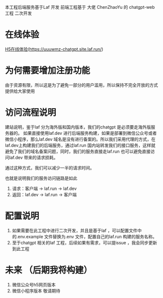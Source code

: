 本工程后端服务基于Laf 开发 
 前端工程基于 大佬 ChenZhaoYu 的 chatgpt-web工程 二次开发
 # 在线体验
   [H5在线体验](https://github.com/dengweijing/chatgpt-web/blob/master/src/assets/logo.svg)(https://uuuwmz-chatgpt.site.laf.run/)
#  为何需要增加注册功能 
   由于资源有限，所以这是为了避免一部分的用户滥用，所以保持不完全开放的方式提供给大家使用

# 访问流程说明
 建站说明，鉴于laf 分为海外版和国内版本，我们的chatgpt 是必须要走海外版服务器的。
 如果直接使用laf.dev 进行后端服务构建，如果是部署到微信公众号或者微信小程序，那么laf.dev 域名是没有进行备案的。所以我们采用代理的方式，在laf.dev上构建我们的后端服务，通过laf.run 国内站转发我们的接口服务，这样就避免了我们的域名备案问题，同时，我们的服务直接走laf.run 也可以避免直接访问laf.dev 带来的请求损耗。


 通过这种方式，我们可以减少一半的请求时间。
 

 也就是说明我们的服务访问链路是如此 

 
 1. 请求：客户端  -> laf.run -> laf.dev 
 2. 返回：laf.dev -> laf.run -> 客户端 

# 配置说明 
  1. 如果需要在此工程中进行二次开发，并且是基于laf ，可以配置文件中的.env.example 文件替换为.env 文件，配置自己的laf.run 构建的服务名称。
  2. 至于chatgpt 相关的laf 工程，后续如果有需求，可以提issue ，我会同步更新到此工程 
# 未来 （后期我将构建）
  1. 微信公众号h5网页版本
  2. 微信小程序版本 
敬请期待
